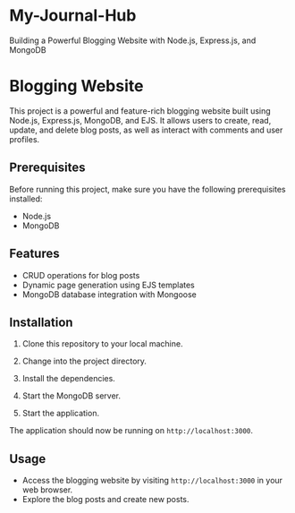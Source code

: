 # My-Journal-Hub
Building a Powerful Blogging Website with Node.js, Express.js, and MongoDB
# Blogging Website

This project is a powerful and feature-rich blogging website built using Node.js, Express.js, MongoDB, and EJS. It allows users to create, read, update, and delete blog posts, as well as interact with comments and user profiles.

## Prerequisites

Before running this project, make sure you have the following prerequisites installed:

- Node.js
- MongoDB

## Features

- CRUD operations for blog posts
- Dynamic page generation using EJS templates
- MongoDB database integration with Mongoose

## Installation

1. Clone this repository to your local machine.

2. Change into the project directory.

3. Install the dependencies.

4. Start the MongoDB server.

4. Start the application.

The application should now be running on `http://localhost:3000`.

## Usage

- Access the blogging website by visiting `http://localhost:3000` in your web browser.
- Explore the blog posts and create new posts.
